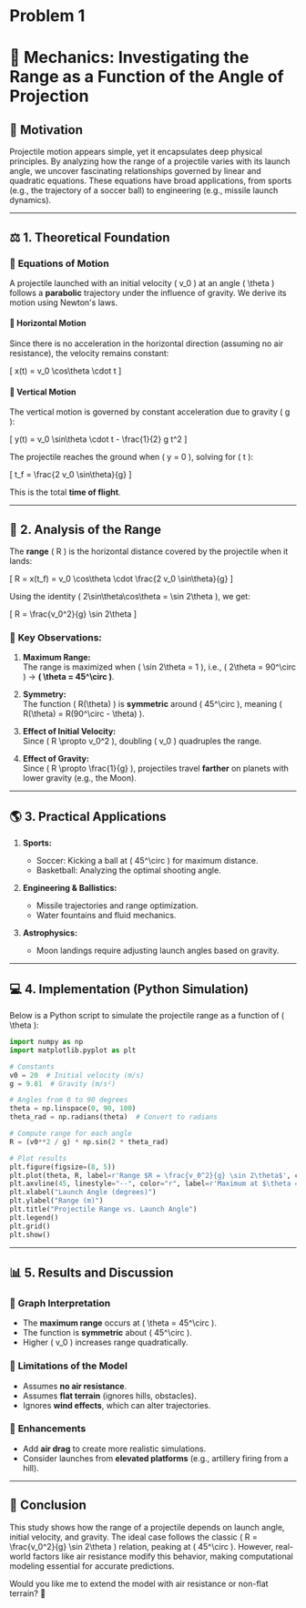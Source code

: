 # Problem 1
# 📌 **Mechanics: Investigating the Range as a Function of the Angle of Projection**  

## 🏹 **Motivation**  

Projectile motion appears simple, yet it encapsulates deep physical principles. By analyzing how the range of a projectile varies with its launch angle, we uncover fascinating relationships governed by linear and quadratic equations. These equations have broad applications, from sports (e.g., the trajectory of a soccer ball) to engineering (e.g., missile launch dynamics).  

---

## ⚖ **1. Theoretical Foundation**  

### 📜 **Equations of Motion**  

A projectile launched with an initial velocity \( v_0 \) at an angle \( \theta \) follows a **parabolic** trajectory under the influence of gravity. We derive its motion using Newton's laws.

#### 🔹 **Horizontal Motion**
Since there is no acceleration in the horizontal direction (assuming no air resistance), the velocity remains constant:

\[
x(t) = v_0 \cos\theta \cdot t
\]

#### 🔹 **Vertical Motion**
The vertical motion is governed by constant acceleration due to gravity \( g \):

\[
y(t) = v_0 \sin\theta \cdot t - \frac{1}{2} g t^2
\]

The projectile reaches the ground when \( y = 0 \), solving for \( t \):

\[
t_f = \frac{2 v_0 \sin\theta}{g}
\]

This is the total **time of flight**.

---

## 📏 **2. Analysis of the Range**  

The **range** \( R \) is the horizontal distance covered by the projectile when it lands:

\[
R = x(t_f) = v_0 \cos\theta \cdot \frac{2 v_0 \sin\theta}{g}
\]

Using the identity \( 2\sin\theta\cos\theta = \sin 2\theta \), we get:

\[
R = \frac{v_0^2}{g} \sin 2\theta
\]

### 📌 **Key Observations:**
1. **Maximum Range:**  
   The range is maximized when \( \sin 2\theta = 1 \), i.e., \( 2\theta = 90^\circ \) → **\( \theta = 45^\circ \)**.

2. **Symmetry:**  
   The function \( R(\theta) \) is **symmetric** around \( 45^\circ \), meaning \( R(\theta) = R(90^\circ - \theta) \).

3. **Effect of Initial Velocity:**  
   Since \( R \propto v_0^2 \), doubling \( v_0 \) quadruples the range.

4. **Effect of Gravity:**  
   Since \( R \propto \frac{1}{g} \), projectiles travel **farther** on planets with lower gravity (e.g., the Moon).  

---

## 🌎 **3. Practical Applications**  

1. **Sports:**  
   - Soccer: Kicking a ball at \( 45^\circ \) for maximum distance.  
   - Basketball: Analyzing the optimal shooting angle.  

2. **Engineering & Ballistics:**  
   - Missile trajectories and range optimization.  
   - Water fountains and fluid mechanics.  

3. **Astrophysics:**  
   - Moon landings require adjusting launch angles based on gravity.  

---

## 💻 **4. Implementation (Python Simulation)**  

Below is a Python script to simulate the projectile range as a function of \( \theta \):

```python
import numpy as np
import matplotlib.pyplot as plt

# Constants
v0 = 20  # Initial velocity (m/s)
g = 9.81  # Gravity (m/s²)

# Angles from 0 to 90 degrees
theta = np.linspace(0, 90, 100)
theta_rad = np.radians(theta)  # Convert to radians

# Compute range for each angle
R = (v0**2 / g) * np.sin(2 * theta_rad)

# Plot results
plt.figure(figsize=(8, 5))
plt.plot(theta, R, label=r'Range $R = \frac{v_0^2}{g} \sin 2\theta$', color='b')
plt.axvline(45, linestyle="--", color="r", label=r'Maximum at $\theta = 45^\circ$')
plt.xlabel("Launch Angle (degrees)")
plt.ylabel("Range (m)")
plt.title("Projectile Range vs. Launch Angle")
plt.legend()
plt.grid()
plt.show()
```

---

## 📊 **5. Results and Discussion**  

### 🔹 **Graph Interpretation**
- The **maximum range** occurs at \( \theta = 45^\circ \).  
- The function is **symmetric** about \( 45^\circ \).  
- Higher \( v_0 \) increases range quadratically.  

### 🔹 **Limitations of the Model**
- Assumes **no air resistance**.  
- Assumes **flat terrain** (ignores hills, obstacles).  
- Ignores **wind effects**, which can alter trajectories.  

### 🔹 **Enhancements**
- Add **air drag** to create more realistic simulations.  
- Consider launches from **elevated platforms** (e.g., artillery firing from a hill).  

---

## 🎯 **Conclusion**  
This study shows how the range of a projectile depends on launch angle, initial velocity, and gravity. The ideal case follows the classic \( R = \frac{v_0^2}{g} \sin 2\theta \) relation, peaking at \( 45^\circ \). However, real-world factors like air resistance modify this behavior, making computational modeling essential for accurate predictions.  

Would you like me to extend the model with air resistance or non-flat terrain? 🚀